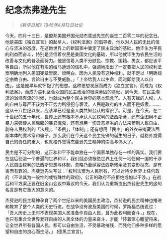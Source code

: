 # 纪念杰弗逊先生

> _《新华日报》1945年4月13日社论_

今天，四月十三日，是盟邦美国开国元勋杰斐逊先生的诞生二百零二年的纪念日。他是美国《独立宣言》的起草人，《权利法案》的倡导者，他以对人民的无比的信心与坚决的态度，在这新世界上的新国家中奠定了民主政治的基础。他毕生为平民的利益而奋斗，特别是坚信着农民是美国文化的基础，所以他就毕生为农民生活的改善与文化的普及而努力。他坚信着人类不分肤色、宗教、国籍、男女，都应该平等自由，所以他在有名的给马迪逊的信札中，强调地指出了一定要把人民的权利法案明确地列入美国宪章里面。很明白，因为人民没有这种权利，就不足以「明确规定宗教自由、言论自由与不受威胁。」「上帝给我人以生命，同时即给我人以自由」，这是他早年就怀抱了的思想。这种思想发展而成为《独立宣言》，而成为《权利法案》，而成为美利坚合众国的民主政治的根深蒂固的基础，到今天，在民主潮流的汹涌奔流的时候，也就成为整个民主世界的基本观念了。人有天赋的人权，人的自由与尊严不该为不正势力所侵犯与亵渎，人民是政府的主人而不是奴隶，……这从十八世纪以来，应该早已经是全人类共知公认的常识了。可是，在今天，在二十世纪的五十年代，世界上还有根本不承认人民权利的法西斯蒂，还有企图用不正暴力来强使人民屈服的暴君魔鬼，还有想用一切丑恶卑劣的方法来箝制人民自由、剥夺人民权利的「法规」，「条例」，「体制」；还有想用「民主」的外衣来掩藏法西斯本体的魔术家和骗子，那么我们在今天这个民主先锋的诞生的日子，就格外觉得自己的责任的重大，也就格外觉得杰斐逊先生精神的崇高与伟大了。

民主是不可分割的，这正和和平不能单独在一个国家单独存在一样的真实。我们要在战后创造一个普遍的世界和平，我们就必须根绝世界上任何一地任何一国的干涉人民自由权利的法西斯思想与体制，忽略乃至纵容法西斯残余及其变形拟态，是有害而有罪的。杰斐逊先生写过：「权利法案为人民所有，可以对待全世界上任何政府（不论其为一般性的或特殊性的政府)，公正的政府不应拒绝或加以干涉。」在战后和平方案正要在旧金山会议中筹议的今天，我们认为重新提出杰斐逊先生的这句名言是有它重大的意义的。

杰斐逊的民主精神孕育了两个世纪以来的美国民主政治，杰斐逊的民主精神也推进和教育了整个人类的历史行进。在战争没有波及美国的时候，罗斯福总统说过：「吾人历史上无时不表现美国人民准备作自由人民，且为此权利而奋斗，」现在，也只有集合全世界爱好自由的人民全体的力量来奋斗，才能「怀着信心瞻望将来，让全世界所有各国人民，都可以自由生活，不受暴政摧残，而凭他们多种多样的愿望和自由的良心而生活。」 (德黑兰宣言)。
